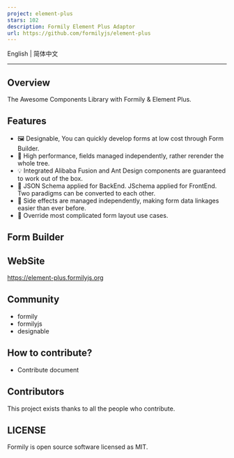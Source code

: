 ```yaml
---
project: element-plus
stars: 102
description: Formily Element Plus Adaptor
url: https://github.com/formilyjs/element-plus
---
```


English | 简体中文

* * *

Overview
--------

The Awesome Components Library with Formily & Element Plus.

Features
--------

-   🖼 Designable, You can quickly develop forms at low cost through Form Builder.
-   🚀 High performance, fields managed independently, rather rerender the whole tree.
-   💡 Integrated Alibaba Fusion and Ant Design components are guaranteed to work out of the box.
-   🎨 JSON Schema applied for BackEnd. JSchema applied for FrontEnd. Two paradigms can be converted to each other.
-   🏅 Side effects are managed independently, making form data linkages easier than ever before.
-   🌯 Override most complicated form layout use cases.

Form Builder
------------

WebSite
-------

https://element-plus.formilyjs.org

Community
---------

-   formily
-   formilyjs
-   designable

How to contribute?
------------------

-   Contribute document

Contributors
------------

This project exists thanks to all the people who contribute.

LICENSE
-------

Formily is open source software licensed as MIT.
